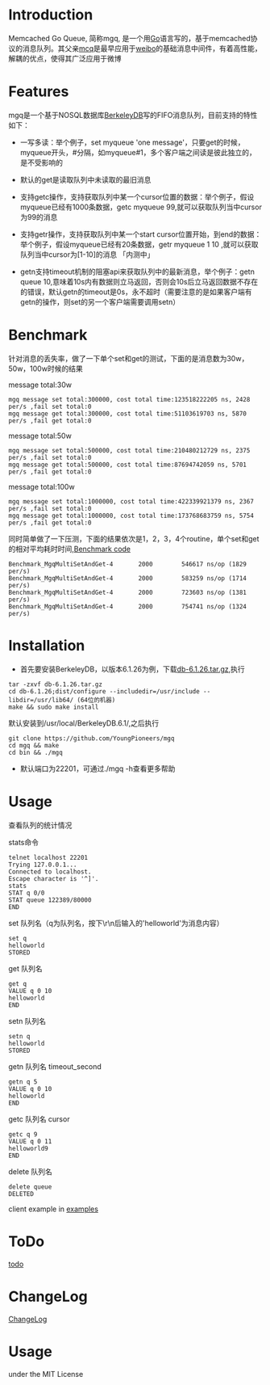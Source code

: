# Introduction

Memcached Go Queue, 简称mgq, 是一个用[Go](https://golang.org)语言写的，基于memcached协议的消息队列。其父亲[mcq](https://github.com/stvchu/memcacheq.git)是最早应用于[weibo](http://weibo.com)的基础消息中间件，有着高性能，解耦的优点，使得其广泛应用于微博





# Features


mgq是一个基于NOSQL数据库[BerkeleyDB](http://www.oracle.com/technetwork/cn/database/database-technologies/berkeleydb/overview/index.html)写的FIFO消息队列，目前支持的特性如下：

* 一写多读：举个例子，set myqueue 'one message'，只要get的时候，myqueue开头，#分隔，如myqueue#1，多个客户端之间读是彼此独立的，是不受影响的
* 默认的get是读取队列中未读取的最旧消息
* 支持getc操作，支持获取队列中某一个cursor位置的数据：举个例子，假设myqueue已经有1000条数据，getc myqueue 99,就可以获取队列当中cursor为99的消息
* 支持getr操作，支持获取队列中某一个start cursor位置开始，到end的数据：举个例子，假设myqueue已经有20条数据，getr myqueue 1 10 ,就可以获取队列当中cursor为[1-10]的消息 「内测中」

* getn支持timeout机制的阻塞api来获取队列中的最新消息，举个例子：getn queue 10,意味着10s内有数据则立马返回，否则会10s后立马返回数据不存在的错误，默认getn的timeout是0s，永不超时（需要注意的是如果客户端有getn的操作，则set的另一个客户端需要调用setn）


# Benchmark
针对消息的丢失率，做了一下单个set和get的测试，下面的是消息数为30w，50w，100w时候的结果

message total:30w

```
mgq message set total:300000, cost total time:123518222205 ns, 2428 per/s ,fail set total:0
mgq message get total:300000, cost total time:51103619703 ns, 5870 per/s ,fail get total:0
```

message total:50w

```
mgq message set total:500000, cost total time:210480212729 ns, 2375 per/s ,fail set total:0
mgq message get total:500000, cost total time:87694742059 ns, 5701 per/s ,fail get total:0
```

message total:100w

```
mgq message set total:1000000, cost total time:422339921379 ns, 2367 per/s ,fail set total:0
mgq message get total:1000000, cost total time:173768683759 ns, 5754 per/s ,fail get total:0
```

同时简单做了一下压测，下面的结果依次是1，2，3，4个routine，单个set和get的相对平均耗时时间,[Benchmark code](https://github.com/YoungPioneers/mgq/benchmark/mgqPerformance_test.go)

```
Benchmark_MgqMultiSetAndGet-4 	    2000	    546617 ns/op (1829 per/s)
Benchmark_MgqMultiSetAndGet-4 	    2000	    583259 ns/op (1714 per/s)
Benchmark_MgqMultiSetAndGet-4 	    2000	    723603 ns/op (1381 per/s)
Benchmark_MgqMultiSetAndGet-4 	    2000	    754741 ns/op (1324 per/s)

```

# Installation


* 首先要安装BerkeleyDB，以版本6.1.26为例，下载[db-6.1.26.tar.gz](http://www.oracle.com/technetwork/cn/database/database-technologies/berkeleydb/downloads/index.html),执行

```
tar -zxvf db-6.1.26.tar.gz
cd db-6.1.26;dist/configure --includedir=/usr/include --libdir=/usr/lib64/ (64位的机器)
make && sudo make install
```

默认安装到/usr/local/BerkeleyDB.6.1/,之后执行

```
git clone https://github.com/YoungPioneers/mgq
cd mgq && make
cd bin && ./mgq
```
* 默认端口为22201，可通过./mgq -h查看更多帮助



# Usage

查看队列的统计情况

stats命令

```
telnet localhost 22201
Trying 127.0.0.1...
Connected to localhost.
Escape character is '^]'.
stats
STAT q 0/0
STAT queue 122389/80000
END
```

set 队列名（q为队列名，按下\r\n后输入的'helloworld'为消息内容）

```
set q
helloworld
STORED
```

get 队列名

```
get q
VALUE q 0 10
helloworld
END
```

setn 队列名 

```
setn q
helloworld
STORED
```

getn 队列名 timeout_second

```
getn q 5
VALUE q 0 10
helloworld
END
```

getc 队列名 cursor

```
getc q 9
VALUE q 0 11
helloworld9
END
```

delete 队列名

```
delete queue
DELETED
```

client example in [examples](https://github.com/YoungPioneers/mgq/examples)


# ToDo
[todo](https://github.com/YoungPioneers/mgq/todo)

# ChangeLog
[ChangeLog](https://github.com/YoungPioneers/mgq/ChangeLog)

# Usage
under the MIT License
